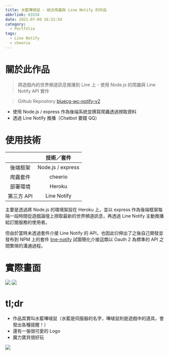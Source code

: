 ```yaml
---
title: 水藍嗶啵鼠 - 結合爬蟲與 Line Notify 的作品
abbrlink: 63534
date: 2021-07-09 16:52:54
category:
  - Portfolio
tags:
  - Line Notify
  - cheerio
---
```


# 關於此作品

> 將遊戲內的世界頻道訊息推播到 Line 上 - 使用 Node.js 的爬蟲與 Line Notify API 實作

> Github Repository [bluecg-wc-notify-v2](https://github.com/DahisC/Amigo-TravelerMap)

- 使用 Node.js / express 作為後端系統並撰寫爬蟲透過撈取資料
- 透過 Line Notify 推播（Chatbot 要錢 QQ）

# 使用技術

|            |    技術／套件     |
| :--------: | :---------------: |
|  後端框架  | Node.js / express |
|  爬蟲套件  |      cheerio      |
|  部署環境  |      Heroku       |
| 第三方 API |    Line Notify    |

主要是透過將 Node.js 的環境架設在 Heroku 上，並以 express 作為後端框架每隔一段時間從遊戲論壇上撈取最新的世界頻道訊息，再透過 Line Notify 主動推播給訂閱服務的使用者。

但由於當時未透過套件介接 Line Notify 的 API，也因此衍伸出了之後自己開發並發布到 NPM 上的套件 [line-notify](#) 試圖簡化介接這類以 Oauth 2 為標準的 API 之間繁瑣的溝通過程。

# 實際畫面

![](S__9093171.jpg)
![](S__9093173.jpg)

# tl;dr

- 作品其實叫水藍嗶啵鼠（水藍是伺服器的名字，嗶啵鼠則是遊戲中的道具，會發出各種提醒！）
- 還有一張很可愛的 Logo
- 魔力寶貝很好玩

![](logo.jpg)

